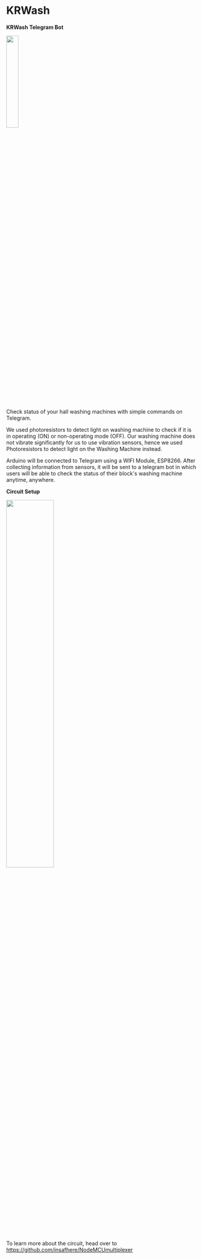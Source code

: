 # KRWash

**KRWash Telegram Bot**

<img src="https://user-images.githubusercontent.com/84378807/139176869-05353a02-45ec-4a49-a0c4-3324a2a90540.png" width=25% height=25%>

Check status of your hall washing machines with simple commands on Telegram.

We used photoresistors to detect light on washing machine to check if it is in operating (ON) or non-operating mode (OFF). Our washing machine does not vibrate significantly for us to use vibration sensors, hence we used Photoresistors to detect light on the Washing Machine instead.

Arduino will be connected to Telegram using a WIFI Module, ESP8266. After collecting information from sensors, it will be sent to a telegram bot in which users will be able to check the status of their block's washing machine anytime, anywhere.

**Circuit Setup**

<img src="https://user-images.githubusercontent.com/84378807/139177801-e923c506-7900-41a5-a0ec-196ee645a42f.jpg" width=50% height=50%>

To learn more about the circuit, head over to https://github.com/insafhere/NodeMCUmultiplexer

